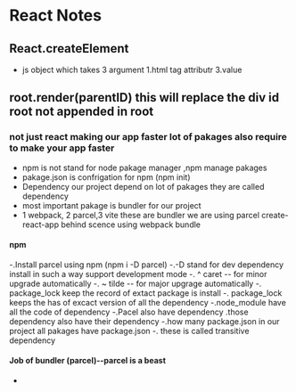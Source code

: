 # React Notes

## React.createElement

* js object which takes 3 argument 1.html tag attributr 3.value

## root.render(parentID) this will replace the div id root not appended in root

### not just react making our app faster lot of pakages also require to make your app faster

* npm is not stand for node pakage manager ,npm manage pakages
* pakage.json is confrigation for npm (npm init)
* Dependency our project depend on lot of pakages they are called dependency
* most important pakage is bundler for our project
* 1 webpack, 2 parcel,3 vite these are bundler we are using parcel create-react-app behind scence using webpack bundle

#### npm

 -.Install parcel using npm (npm i -D parcel)
 -.-D stand for dev dependency install in such a way support development mode
 -. ^ caret -- for minor upgrade automatically
 -. ~ tilde -- for major upgrage automatically
 -. package_lock  keep the record of extact package is install
 -. package_lock keeps the has of excact version of all the dependency
 -.node_module have all the code of dependency
 -.Pacel also have dependency .those dependency also have their dependency
 -.how many package.json in our project all pakages have package.json 
 -. these is called transitive dependency

#### Job of bundler (parcel)--parcel is a beast

-